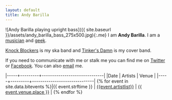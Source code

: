 ```yaml
---
layout: default
title: Andy Barilla
---
```


<div id="topstuff" markdown="1">

![Andy Barilla playing upright bass]({{ site.baseurl }}/assets/andy_barilla_bass_275x500.jpg){:.me}
I am **Andy Barilla**. I am a [musician](https://www.reverbnation.com/musician/andybarilla) and [geek](http://github.com/bassburner).

[Knock Blockers](http://www.knockblockerska.com/) is my ska band and [Tinker's Damn](http://tinkersdamnband.com/) is my cover band.

If you need to communicate with me or stalk me you can find me on [Twitter](https://twitter.com/bassburner) or [Facebook](https://facebook.com/andy.bassburner). You can also [email](mailto:bassburner@gmail.com) me.

</div>

|-----+---------+------------------------------|
|Date | Artists | Venue                        |
|-----+---------+------------------------------|
{% for event in site.data.bitevents %}|{{ event.strftime }} | <a href="{{event.facebook_rsvp_url}}">{{event.artistlist}}</a> | <a href="{{event.facebook_rsvp_url}}">{{ event.venue.place }}</a> |
{% endfor %}

